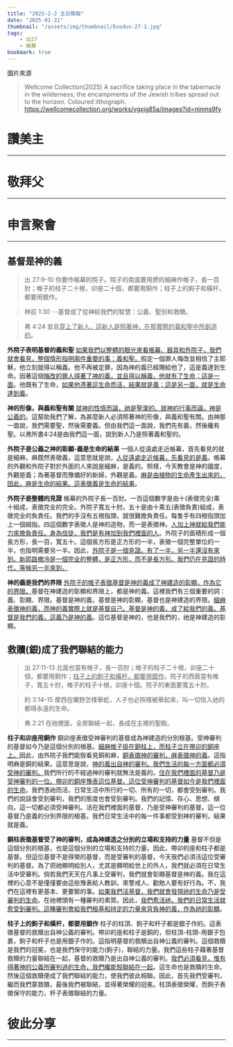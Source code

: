 ```yaml
---
title: "2025-2-2 主日簡報"
date: "2025-01-31"
thumbnail: "/assets/img/thumbnail/Exodus-27-1.jpg"
tags:
    - 出27
    - 帳幕
bookmark: true
---
```


圖片來源
> Wellcome Collection(2025) A sacrifice taking place in the tabernacle in the wilderness; the encampments of the Jewish tribes spread out to the horizon. Coloured lithograph. https://wellcomecollection.org/works/vgxjg85a/images?id=njnms9fy

# 讚美主
___

# 敬拜父
___

# 申言聚會
___

## 基督是神的義

> 出 27:9-10 你要作帳幕的院子。院子的南面要用撚的細麻作帷子，長一百肘；帷子的柱子二十根，卯座二十個，都要用銅作；柱子上的鉤子和橫杆，都要用銀作。

> 林前 1:30  ⋯基督成了從神給我們的智慧：公義、聖別和救贖。

> 弗 4:24 並且<u>穿上了新人，這新人是照著神，在那實際的</u><u>義和聖中所</u><u>創造的</u>。

**外院子表明基督的義和聖** <u></u><u>如果我們以整體的眼光來看帳幕、器具和外院子，我們就會看見，整個情形指明兩件重要的事：義和聖。</u>假定一個罪人悔改並相信了主耶穌，他立刻就得以稱義。他不再被定罪，因為神的義已經賜給他了，這是義達到生命。因著這個<u>悔改的罪人得著了神的義，並且得以稱義，他就有了生命；這是一面</u>。他既有了生命，<u>如果他憑著這生命而活，結果就是義；這是另一面，就是生命達到義</u>。

**神的形像，與義和聖有關** <u>就神的性情而論，祂是聖潔的。就神的行事而論，神是公義的</u>。這幫助我們了解，為甚麼新人必須照著神的形像，與義和聖有關。由神那一面說，我們需要聖，然後需要義。但由我們這一面說，我們先有義，然後纔有聖。以弗所書4:24是由我們這一面，說到新人乃是照著義和聖的。

**外院子是公義之神的彰顯-義是生命的結果** 一個人從遠處走近帳幕，首先看見的就是細麻。麻既然表徵義，這意思就是說，<u>人從遠處走近帳幕，先看見的是義</u>。帳幕的外觀和外院子對於外面的人來說是細麻，是義的。照樣，今天教會是神的國度，外觀是義；為著基督而豫備好的新婦，外觀是義。<u>麻是由植物的生命產生出來的，因此，麻是生命的結果。這表徵義是生命的結果</u>。

**外院子是整體的見證** 帳幕的外院子長一百肘。一百這個數字是由十(表徵完全)乘十組成，表徵完全的完全。外院子寬五十肘。五十是由十乘五(表徵負責)組成，表徵完全的負責任。我們的手沒有五根指頭，就很難擔負責任。每隻手有四根指頭加上一個姆指。四這個數字表徵人是神的造物，而一是表徵神。<u>人加上神就給我們能力來擔負責任。身為信徒，我們是有神加到我們</u><u>裡</u><u>面的人</u>。外院子的面積形成一個長方形，長一百，寬五十。這個長方形是正方形的一半，表徵一個完整單位的一半，也指明需要另一半。因此，<u>外院子是一個見證。有了一半，另一半還沒有來到。新耶路撤冷是一個完全的整體，是正方形，而不是長方形。我們仍在見證的時代，等候另一半來到。</u>

**神的義是我們的界限** <u>外院子的帷子表徵基督是神的義成了神建造的彰顯，作為它的界限。</u>基督在神建造的彰顯和界限上，都是神的義。這裡我們有三個重要的詞：義、彰顯、界限。基督是神的義，基督是神的彰顯，基督也是神建造的界限。<u>細麻表徵神的義，而神的義實際上就是基督自己。基督是神的義，成了給我們的義。基督是我們的義，這義乃是神的義</u>。這位基督是神的，也是我們的，祂是神建造的彰顯。

## 救贖(銀)成了我們聯結的能力

> 出 27:11-13 北面也當有帷子，長一百肘；帷子的柱子二十根，卯座二十個，都要用銅作；<u>柱子上的</u><u>鉤</u><u>子和</u><u>橫杆</u><u>，都要</u><u>用銀作</u>。院子的西面當有帷子，寬五十肘，帷子的柱子十根，卯座十個。院子的東面要寬五十肘。

> 約 3:14-15 摩西在曠野怎樣舉蛇，人子也必照樣被舉起來，叫一切信入祂的都得永遠的生命。

> 弗 2:21 在祂裡面，全房聯結一起，長成在主裡的聖殿。

**柱子和卯座用銅作** 銅卯座表徵受神審判的基督成為神建造的分別根基。受神審判的基督如今乃是這個分別的根基。<u>細麻</u><u>帷子</u><u>掛</u><u>在銅柱上，而柱子立在</u><u>帶卯的銅座</u><u>上。</u>因此，由外院子我們能彀看見銅和麻，<u>銅表徵神的審判，麻表徵神的義</u>。這指明麻是銅的結果。這意思是說，<u>神的義出自神的審判。我們生活的每一方面都必須受神的審判。</u>我們所行的不經過神的審判就無法是義的。<u>住在我們</u><u>裡</u><u>面的基督乃是受神審判的一位。帶卯的銅座豫表這位基督。這位受神審判的基督如今是我們</u><u>裡</u><u>面的生命</u>。我們憑祂而活，日常生活中所行的一切、所有的一切，都會受到審判。我們的說話會受到審判，我們的態度也會受到審判。我們的記憶、存心、思想、傾向，這一切都必須受神審判。活在我們裡面的基督，乃是受神審判的基督。這一位基督乃是義的分別界限的根基。我們日常生活中的每一件事都受到神的審判，結果就是義。

**銅柱表徵基督受了神的審判，成為神建造之分別的立場和支持的力量** 基督不但是這個分別的根基，也是這個分別的立場和支持的力量。因此，帶卯的座和柱子都是基督。但這位基督不是得榮的基督，而是受審判的基督。今天我們必須活這位受審判的基督。為了把祂顯明給別人，尤其是顯明給世上的外人，我們就必須在日常生活中受審判。倘若我們天天在凡事上受審判，我們就會彰顯基督是神的義。我在這裡的心意不是僅僅要由這些豫表給人教訓，來警戒人、勸勉人要有好行為。不，我們在這裡有更基本、更要緊的事。<u>如果我們活基督，我們就會發現祂的生命乃是受審判的生命</u>。在祂裡頭有一種審判的素質。因此，<u>我們愈活祂，我們的日常生活就愈受到審判。這種審判會給我們根基和持定的力量來背負神的義，作為祂的彰顯</u>。

**柱子上的鉤子和橫杆，都要用銀作** 柱子的柱頂、鉤子和杆子都是銀子作的。這表徵基督的救贖出自神公義的審判。帶卯的座和柱子是銅的，但柱頂-柱頭-用銀子包裹，鉤子和杆子也是用銀子作的。這指明基督的救贖出自神公義的審判。這個救贖是我們的冠冕，也是我們保守的能力(鉤子)，聯結的力量。我們這些柱子藉著基督救贖的力量聯結在一起，基督的救贖乃是出自神公義的審判。<u>我們必須看見，惟有得著神的公義所審判過的生命，我們纔能彀聯結在一起</u>。這生命也是救贖的生命。然後這個救贖便成了我們聯結的能力，使我們彼此相聯。因此，首先我們受審判，繼而我們蒙救贖，最後我們被聯結，並得著榮耀的冠冕。柱頂表徵榮耀，而鉤子表徵保守的能力，杆子表徵聯結的力量。

# 彼此分享
___

